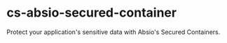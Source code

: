 # cs-absio-secured-container
Protect your application's sensitive data with Absio's Secured Containers.
